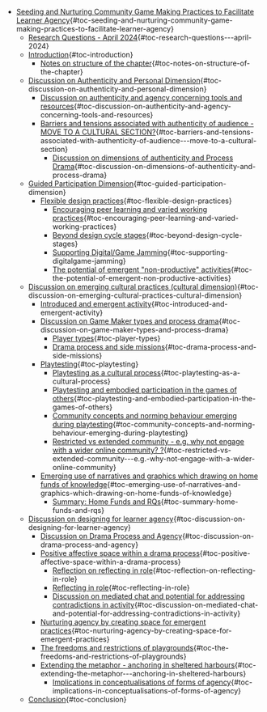 -   [Seeding and Nurturing Community Game Making Practices to Facilitate
    Learner
    Agency](#seeding-and-nurturing-community-game-making-practices-to-facilitate-learner-agency){#toc-seeding-and-nurturing-community-game-making-practices-to-facilitate-learner-agency}
    -   [Research Questions - April
        2024](#research-questions---april-2024){#toc-research-questions---april-2024}
    -   [Introduction](#introduction){#toc-introduction}
        -   [Notes on structure of the
            chapter](#notes-on-structure-of-the-chapter){#toc-notes-on-structure-of-the-chapter}
    -   [Discussion on Authenticity and Personal
        Dimension](#discussion-on-authenticity-and-personal-dimension){#toc-discussion-on-authenticity-and-personal-dimension}
        -   [Discussion on authenticity and agency concerning tools and
            resources](#discussion-on-authenticity-and-agency-concerning-tools-and-resources){#toc-discussion-on-authenticity-and-agency-concerning-tools-and-resources}
        -   [Barriers and tensions associated with authenticity of
            audience - MOVE TO A CULTURAL
            SECTION?](#barriers-and-tensions-associated-with-authenticity-of-audience---move-to-a-cultural-section){#toc-barriers-and-tensions-associated-with-authenticity-of-audience---move-to-a-cultural-section}
            -   [Discussion on dimensions of authenticity and Process
                Drama](#discussion-on-dimensions-of-authenticity-and-process-drama){#toc-discussion-on-dimensions-of-authenticity-and-process-drama}
    -   [Guided Participation
        Dimension](#guided-participation-dimension){#toc-guided-participation-dimension}
        -   [Flexible design
            practices](#flexible-design-practices){#toc-flexible-design-practices}
            -   [Encouraging peer learning and varied working
                practices](#encouraging-peer-learning-and-varied-working-practices){#toc-encouraging-peer-learning-and-varied-working-practices}
            -   [Beyond design cycle
                stages](#beyond-design-cycle-stages){#toc-beyond-design-cycle-stages}
            -   [Supporting Digital/Game
                Jamming](#supporting-digitalgame-jamming){#toc-supporting-digitalgame-jamming}
            -   [The potential of emergent "non-productive"
                activities](#the-potential-of-emergent-non-productive-activities){#toc-the-potential-of-emergent-non-productive-activities}
    -   [Discussion on emerging cultural practices (cultural
        dimension)](#discussion-on-emerging-cultural-practices-cultural-dimension){#toc-discussion-on-emerging-cultural-practices-cultural-dimension}
        -   [Introduced and emergent
            activity](#introduced-and-emergent-activity){#toc-introduced-and-emergent-activity}
        -   [Discussion on Game Maker types and process
            drama](#discussion-on-game-maker-types-and-process-drama){#toc-discussion-on-game-maker-types-and-process-drama}
            -   [Player types](#player-types){#toc-player-types}
            -   [Drama process and side
                missions](#drama-process-and-side-missions){#toc-drama-process-and-side-missions}
        -   [Playtesting](#playtesting){#toc-playtesting}
            -   [Playtesting as a cultural
                process](#playtesting-as-a-cultural-process){#toc-playtesting-as-a-cultural-process}
            -   [Playtesting and embodied participation in the games of
                others](#playtesting-and-embodied-participation-in-the-games-of-others){#toc-playtesting-and-embodied-participation-in-the-games-of-others}
            -   [Community concepts and norming behaviour emerging
                during
                playtesting](#community-concepts-and-norming-behaviour-emerging-during-playtesting){#toc-community-concepts-and-norming-behaviour-emerging-during-playtesting}
            -   [Restricted vs extended community - e.g. why not engage
                with a wider online community?
                ?](#restricted-vs-extended-community---e.g.-why-not-engage-with-a-wider-online-community){#toc-restricted-vs-extended-community---e.g.-why-not-engage-with-a-wider-online-community}
        -   [Emerging use of narratives and graphics which drawing on
            home funds of
            knowledge](#emerging-use-of-narratives-and-graphics-which-drawing-on-home-funds-of-knowledge){#toc-emerging-use-of-narratives-and-graphics-which-drawing-on-home-funds-of-knowledge}
            -   [Summary: Home Funds and
                RQs](#summary-home-funds-and-rqs){#toc-summary-home-funds-and-rqs}
    -   [Discussion on designing for learner
        agency](#discussion-on-designing-for-learner-agency){#toc-discussion-on-designing-for-learner-agency}
        -   [Discussion on Drama Process and
            Agency](#discussion-on-drama-process-and-agency){#toc-discussion-on-drama-process-and-agency}
        -   [Positive affective space within a drama
            process](#positive-affective-space-within-a-drama-process){#toc-positive-affective-space-within-a-drama-process}
            -   [Reflection on reflecting in
                role](#reflection-on-reflecting-in-role){#toc-reflection-on-reflecting-in-role}
            -   [Reflecting in
                role](#reflecting-in-role){#toc-reflecting-in-role}
            -   [Discussion on mediated chat and potential for
                addressing contradictions in
                activity](#discussion-on-mediated-chat-and-potential-for-addressing-contradictions-in-activity){#toc-discussion-on-mediated-chat-and-potential-for-addressing-contradictions-in-activity}
        -   [Nurturing agency by creating space for emergent
            practices](#nurturing-agency-by-creating-space-for-emergent-practices){#toc-nurturing-agency-by-creating-space-for-emergent-practices}
        -   [The freedoms and restrictions of
            playgrounds](#the-freedoms-and-restrictions-of-playgrounds){#toc-the-freedoms-and-restrictions-of-playgrounds}
        -   [Extending the metaphor - anchoring in sheltered
            harbours](#extending-the-metaphor---anchoring-in-sheltered-harbours){#toc-extending-the-metaphor---anchoring-in-sheltered-harbours}
            -   [Implications in conceptualisations of forms of
                agency](#implications-in-conceptualisations-of-forms-of-agency){#toc-implications-in-conceptualisations-of-forms-of-agency}
    -   [Conclusion](#conclusion){#toc-conclusion}
